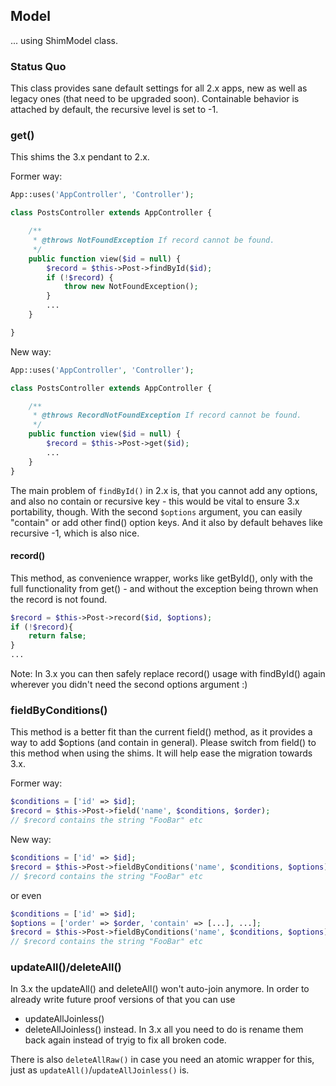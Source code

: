## Model
... using ShimModel class.

### Status Quo
This class provides sane default settings for all 2.x apps, new as well as legacy ones (that need to be upgraded soon).
Containable behavior is attached by default, the recursive level is set to -1.

### get()
This shims the 3.x pendant to 2.x.

Former way:
```php
App::uses('AppController', 'Controller');

class PostsController extends AppController {

	/**
	 * @throws NotFoundException If record cannot be found.
	 */
	public function view($id = null) {
		$record = $this->Post->findById($id);
		if (!$record) {
			throw new NotFoundException();
		}
		...
	}

}
```

New way:
```php
App::uses('AppController', 'Controller');

class PostsController extends AppController {

	/**
	 * @throws RecordNotFoundException If record cannot be found.
	 */
	public function view($id = null) {
		$record = $this->Post->get($id);
		...
	}
}
```

The main problem of `findById()` in 2.x is, that you cannot add any options, and also no
contain or recursive key - this would be vital to ensure 3.x portability, though.
With the second `$options` argument, you can easily "contain" or add other find() option keys.
And it also by default behaves like recursive -1, which is also nice.

#### record()
This method, as convenience wrapper, works like getById(), only with the full functionality from get() - and without the exception being thrown when
the record is not found.
```php
$record = $this->Post->record($id, $options);
if (!$record){
	return false;
}
...
```

Note: In 3.x you can then safely replace record() usage with findById() again wherever you didn't need the second options argument :)

### fieldByConditions()
This method is a better fit than the current field() method, as it provides a way to add $options (and contain in general).
Please switch from field() to this method when using the shims. It will help ease the migration towards 3.x.

Former way:
```php
$conditions = ['id' => $id];
$record = $this->Post->field('name', $conditions, $order);
// $record contains the string "FooBar" etc
```

New way:
```php
$conditions = ['id' => $id];
$record = $this->Post->fieldByConditions('name', $conditions, $options);
// $record contains the string "FooBar" etc
```
or even
```php
$conditions = ['id' => $id];
$options = ['order' => $order, 'contain' => [...], ...];
$record = $this->Post->fieldByConditions('name', $conditions, $options);
// $record contains the string "FooBar" etc
```

### updateAll()/deleteAll()
In 3.x the updateAll() and deleteAll() won't auto-join anymore. In order to already write future proof versions of that you can use
- updateAllJoinless()
- deleteAllJoinless()
instead.
In 3.x all you need to do is rename them back again instead of tryig to fix all broken code.

There is also `deleteAllRaw()` in case you need an atomic wrapper for this, just as `updateAll()`/`updateAllJoinless()` is.
